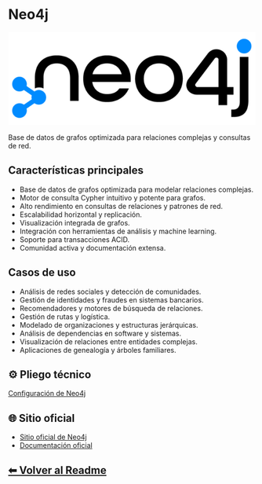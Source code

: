 # Neo4j

![raw](../../../images/bbdd/neo4j/neo4j.png)

Base de datos de grafos optimizada para relaciones complejas y consultas de red.

## Características principales

- Base de datos de grafos optimizada para modelar relaciones complejas.
- Motor de consulta Cypher intuitivo y potente para grafos.
- Alto rendimiento en consultas de relaciones y patrones de red.
- Escalabilidad horizontal y replicación.
- Visualización integrada de grafos.
- Integración con herramientas de análisis y machine learning.
- Soporte para transacciones ACID.
- Comunidad activa y documentación extensa.

## Casos de uso

- Análisis de redes sociales y detección de comunidades.
- Gestión de identidades y fraudes en sistemas bancarios.
- Recomendadores y motores de búsqueda de relaciones.
- Gestión de rutas y logística.
- Modelado de organizaciones y estructuras jerárquicas.
- Análisis de dependencias en software y sistemas.
- Visualización de relaciones entre entidades complejas.
- Aplicaciones de genealogía y árboles familiares.

## ⚙️ Pliego técnico

[Configuración de Neo4j](../../pliegos-tecnicos/bbdd/neo4j-config.md)

## 🌐 Sitio oficial

- [Sitio oficial de Neo4j](https://neo4j.com/)
- [Documentación oficial](https://neo4j.com/docs/)
  
## [⬅ Volver al Readme](../../../README.md)
